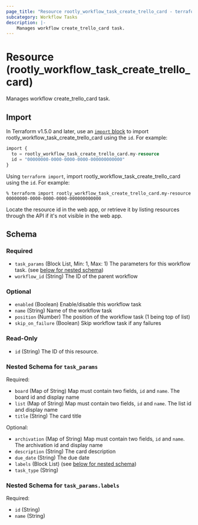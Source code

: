 ```yaml
---
page_title: "Resource rootly_workflow_task_create_trello_card - terraform-provider-rootly"
subcategory: Workflow Tasks
description: |-
    Manages workflow create_trello_card task.
---
```


# Resource (rootly_workflow_task_create_trello_card)

Manages workflow create_trello_card task.



## Import

In Terraform v1.5.0 and later, use an [`import` block](https://developer.hashicorp.com/terraform/language/import) to import rootly_workflow_task_create_trello_card using the `id`. For example:

```terraform
import {
  to = rootly_workflow_task_create_trello_card.my-resource
  id = "00000000-0000-0000-0000-000000000000"
}
```

Using `terraform import`, import rootly_workflow_task_create_trello_card using the `id`. For example:

```console
% terraform import rootly_workflow_task_create_trello_card.my-resource 00000000-0000-0000-0000-000000000000
```

Locate the resource id in the web app, or retrieve it by listing resources through the API if it's not visible in the web app.

<!-- schema generated by tfplugindocs -->
## Schema

### Required

- `task_params` (Block List, Min: 1, Max: 1) The parameters for this workflow task. (see [below for nested schema](#nestedblock--task_params))
- `workflow_id` (String) The ID of the parent workflow

### Optional

- `enabled` (Boolean) Enable/disable this workflow task
- `name` (String) Name of the workflow task
- `position` (Number) The position of the workflow task (1 being top of list)
- `skip_on_failure` (Boolean) Skip workflow task if any failures

### Read-Only

- `id` (String) The ID of this resource.

<a id="nestedblock--task_params"></a>
### Nested Schema for `task_params`

Required:

- `board` (Map of String) Map must contain two fields, `id` and `name`. The board id and display name
- `list` (Map of String) Map must contain two fields, `id` and `name`. The list id and display name
- `title` (String) The card title

Optional:

- `archivation` (Map of String) Map must contain two fields, `id` and `name`. The archivation id and display name
- `description` (String) The card description
- `due_date` (String) The due date
- `labels` (Block List) (see [below for nested schema](#nestedblock--task_params--labels))
- `task_type` (String)

<a id="nestedblock--task_params--labels"></a>
### Nested Schema for `task_params.labels`

Required:

- `id` (String)
- `name` (String)
